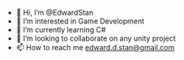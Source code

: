 - 👋 Hi, I’m @EdwardStan
- 👀 I’m interested in Game Development
- 🌱 I’m currently learning C#
- 💞️ I’m looking to collaborate on any unity project
- 📫 How to reach me edward.d.stan@gmail.com
